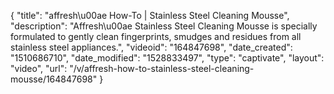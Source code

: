 {
    "title": "affresh\u00ae How-To | Stainless Steel Cleaning Mousse",
    "description": "Affresh\u00ae Stainless Steel Cleaning Mousse is specially formulated to gently clean fingerprints, smudges and residues from all stainless steel appliances.",
    "videoid": "164847698",
    "date_created": "1510686710",
    "date_modified": "1528833497",
    "type": "captivate",
    "layout": "video",
    "url": "\/v\/affresh-how-to-stainless-steel-cleaning-mousse\/164847698"
}